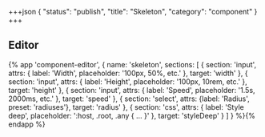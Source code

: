 +++json
{
  "status": "publish",
  "title": "Skeleton",
  "category": "component"
}
+++

## Editor

{%
  app 'component-editor', {
    name: 'skeleton',
    sections: [
      {
        section: 'input',
        attrs: {
          label: 'Width',
          placeholder: '100px, 50%, etc.'
        },
        target: 'width'
      },
      {
        section: 'input',
        attrs: {
          label: 'Height',
          placeholder: '100px, 10rem, etc.'
        },
        target: 'height'
      },
      {
        section: 'input',
        attrs: {
          label: 'Speed',
          placeholder: '1.5s, 2000ms, etc.'
        },
        target: 'speed'
      },
      {
        section: 'select',
        attrs: {label: 'Radius', preset: 'radiuses'},
        target: 'radius'
      },
      {
        section: 'css',
        attrs: {
          label: 'Style deep',
          placeholder: ':host, .root, .any { ... }'
        },
        target: 'styleDeep'
      }
    ]
  }
%}{% endapp %}
